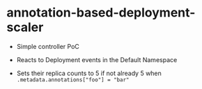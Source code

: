 # annotation-based-deployment-scaler

- Simple controller PoC

- Reacts to Deployment events in the Default Namespace

- Sets their replica counts to 5 if not already 5 when
  `.metadata.annotations["foo"] = "bar"`

